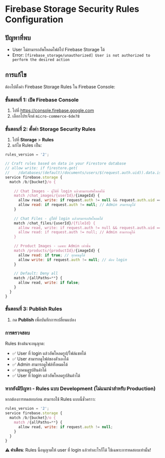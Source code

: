 # Firebase Storage Security Rules Configuration

## ปัญหาที่พบ
- User ไม่สามารถอัพโหลดไฟล์ไป Firebase Storage ได้
- Error: `[firebase_storage/unauthorized] User is not authorized to perform the desired action`

## การแก้ไข
ต้องไปตั้งค่า Firebase Storage Rules ใน Firebase Console:

### ขั้นตอนที่ 1: เปิด Firebase Console
1. ไปที่ https://console.firebase.google.com
2. เลือกโปรเจ็กต์ `micro-commerce-6de78`

### ขั้นตอนที่ 2: ตั้งค่า Storage Security Rules
1. ไปที่ **Storage** > **Rules** 
2. แก้ไข Rules เป็น:

```javascript
rules_version = '2';

// Craft rules based on data in your Firestore database
// allow write: if firestore.get(
//    /databases/(default)/documents/users/$(request.auth.uid)).data.isAdmin == true;
service firebase.storage {
  match /b/{bucket}/o {
    
    // Chat Images - ผู้ใช้ที่ login แล้วสามารถอัพโหลดได้
    match /chat_images/{userId}/{imageId} {
      allow read, write: if request.auth != null && request.auth.uid == userId;
      allow read: if request.auth != null; // Admin สามารถดูได้
    }
    
    // Chat Files - ผู้ใช้ที่ login แล้วสามารถอัพโหลดได้
    match /chat_files/{userId}/{fileId} {
      allow read, write: if request.auth != null && request.auth.uid == userId;
      allow read: if request.auth != null; // Admin สามารถดูได้
    }
    
    // Product Images - เฉพาะ Admin เท่านั้น
    match /products/{productId}/{imageId} {
      allow read: if true; // ทุกคนดูได้
      allow write: if request.auth != null; // ต้อง login
    }
    
    // Default: Deny all
    match /{allPaths=**} {
      allow read, write: if false;
    }
  }
}
```

### ขั้นตอนที่ 3: Publish Rules
1. กด **Publish** เพื่อบันทึกการเปลี่ยนแปลง

### การตรวจสอบ
Rules ข้างต้นจะอนุญาต:
- ✅ User ที่ login แล้วอัพโหลดรูป/ไฟล์แชทได้
- ✅ User สามารถดูไฟล์ของตัวเองได้
- ✅ Admin สามารถดูไฟล์ทั้งหมดได้
- ✅ ทุกคนดูรูปสินค้าได้
- ✅ User ที่ login แล้วอัพโหลดรูปสินค้าได้

### หากยังมีปัญหา - Rules แบบ Development (ไม่แนะนำสำหรับ Production)
หากต้องการทดสอบก่อน สามารถใช้ Rules แบบนี้ชั่วคราว:

```javascript
rules_version = '2';
service firebase.storage {
  match /b/{bucket}/o {
    match /{allPaths=**} {
      allow read, write: if request.auth != null;
    }
  }
}
```

**⚠️ คำเตือน**: Rules นี้อนุญาตให้ user ที่ login แล้วทำอะไรก็ได้ ใช้เฉพาะการทดสอบเท่านั้น!